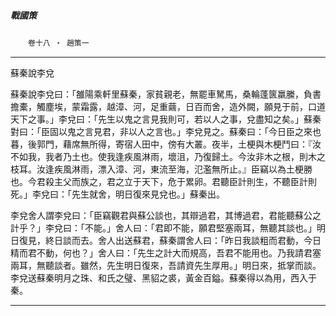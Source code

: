 

##### 戰國策
　　`卷十八 ‧ 趙策一`

* * *

蘇秦說李兌

蘇秦說李兌曰：「雒陽乘軒里蘇秦，家貧親老，無罷車駑馬，桑輪蓬篋羸縢，負書擔橐，觸塵埃，蒙霜露，越漳、河，足重繭，日百而舍，造外闕，願見于前，口道天下之事。」李兌曰：「先生以鬼之言見我則可，若以人之事，兌盡知之矣。」蘇秦對曰：「臣固以鬼之言見君，非以人之言也。」李兌見之。蘇秦曰：「今日臣之來也暮，後郭門，藉席無所得，寄宿人田中，傍有大叢。夜半，土梗與木梗鬥曰：『汝不如我，我者乃土也。使我逢疾風淋雨，壞沮，乃復歸土。今汝非木之根，則木之枝耳。汝逢疾風淋雨，漂入漳、河，東流至海，氾濫無所止。』臣竊以為土梗勝也。今君殺主父而族之，君之立于天下，危于累卵。君聽臣計則生，不聽臣計則死。」李兌曰：「先生就舍，明日復來見兌也。」蘇秦出。

李兌舍人謂李兌曰：「臣竊觀君與蘇公談也，其辯過君，其博過君，君能聽蘇公之計乎？」李兌曰：「不能。」舍人曰：「君即不能，願君堅塞兩耳，無聽其談也。」明日復見，終日談而去。舍人出送蘇君，蘇秦謂舍人曰：「昨日我談粗而君動，今日精而君不動，何也？」舍人曰：「先生之計大而規高，吾君不能用也。乃我請君塞兩耳，無聽談者。雖然，先生明日復來，吾請資先生厚用。」明日來，抵掌而談。李兌送蘇秦明月之珠、和氏之璧、黑貂之裘，黃金百鎰。蘇秦得以為用，西入于秦。

* * *

